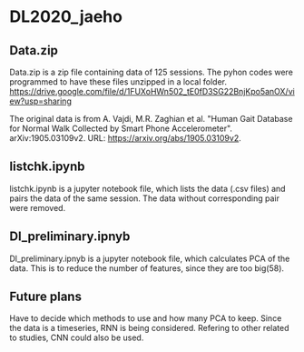 # DL2020_jaeho
## Data.zip
Data.zip is a zip file containing data of 125 sessions. The pyhon codes were programmed to have these files unzipped in a local folder.
https://drive.google.com/file/d/1FUXoHWn502_tE0fD3SG22BnjKpo5anOX/view?usp=sharing

The original data is from A. Vajdi, M.R. Zaghian et al. "Human Gait Database for Normal Walk Collected by Smart Phone Accelerometer". arXiv:1905.03109v2. URL: https://arxiv.org/abs/1905.03109v2.


## listchk.ipynb
listchk.ipynb is a jupyter notebook file, which lists the data (.csv files) and pairs the data of the same session.
The data without corresponding pair were removed.

## Dl_preliminary.ipnyb
Dl_preliminary.ipnyb is a jupyter notebook file, which calculates PCA of the data. This is to reduce the number of features, since they are too big(58).

## Future plans
Have to decide which methods to use and how many PCA to keep. Since the data is a timeseries, RNN is being considered. Refering to other related to studies, CNN could also be used.
